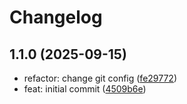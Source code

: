 # Changelog

## 1.1.0 (2025-09-15)

* refactor: change git config ([fe29772](https://github.com/Meet-Kalani/changelog-generation/commit/fe29772))
* feat: initial commit ([4509b6e](https://github.com/Meet-Kalani/changelog-generation/commit/4509b6e))
